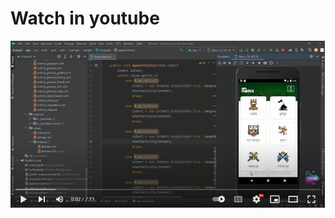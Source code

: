 # Watch in youtube
<a href="https://youtu.be/4Fbd59j_PRI" target="blank"><img src="https://github.com/Anikcb/Bengali/blob/main/youtube.png?raw=true" alt="anik33122906" /></a>
